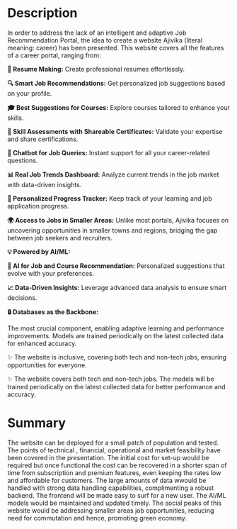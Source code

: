 # Description

In order to address the lack of an intelligent and adaptive Job Recommendation Portal, the idea to create a website Ajivika (literal meaning: career) has been presented. This website covers all the features of a career portal, ranging from:

**📄 Resume Making:** Create professional resumes effortlessly.

**🔍 Smart Job Recommendations:** Get personalized job suggestions based on your profile.

**🎓 Best Suggestions for Courses:** Explore courses tailored to enhance your skills.

**📝 Skill Assessments with Shareable Certificates:** Validate your expertise and share certifications.

**💬 Chatbot for Job Queries:** Instant support for all your career-related questions.

**📊 Real Job Trends Dashboard:** Analyze current trends in the job market with data-driven insights.

**🎯 Personalized Progress Tracker:** Keep track of your learning and job application progress.

**🌍 Access to Jobs in Smaller Areas:** Unlike most portals, Ajivika focuses on uncovering opportunities in smaller towns and regions, bridging the gap between job seekers and recruiters.

**💡 Powered by AI/ML:**

**🧠 AI for Job and Course Recommendation:** Personalized suggestions that evolve with your preferences.

**📈 Data-Driven Insights:** Leverage advanced data analysis to ensure smart decisions.

**🔒 Databases as the Backbone:**

The most crucial component, enabling adaptive learning and performance improvements.
Models are trained periodically on the latest collected data for enhanced accuracy.

✨ The website is inclusive, covering both tech and non-tech jobs, ensuring opportunities for everyone.

✨ The website covers both tech and non-tech jobs. The models will be trained periodically on the latest collected data for better performance and accuracy.



# Summary

The website can be deployed for a small patch of population and tested. The points of technical , financial, operational and market feasibility have been covered in the presentation. The initial cost for set-up would be required but once functional the cost can be recovered in a shorter span of time from subscription and premium features, even keeping the rates low and affordable for customers. The large amounts of data wwould be handled with strong data handling capabilities, complimenting a robust backend. The frontend will be made easy to surf for a new user. The AI/ML models would be maintained and updated timely. The social peaks of this website would be addressing smaller areas job opportunities, reducing need for commutation and hence, promoting green economy.
